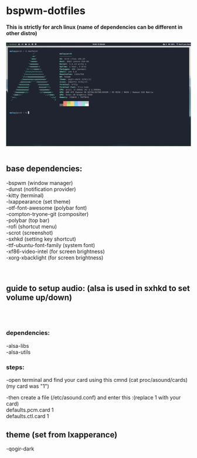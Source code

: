 # bspwm-dotfiles

**This is strictly for arch linux (name of dependencies can be different in other distro)**
<br /><br />
![Screenshot](neofetch.png) 
<br /><br />
## base dependencies:
-bspwm                  (window manager)<br />
-dunst                  (notification provider)<br />
-kitty                  (terminal)<br />
-lxappearance           (set theme)<br />
-otf-font-awesome       (polybar font)<br />
-compton-tryone-git     (compositer)<br />
-polybar                (top bar)<br />
-rofi                   (shortcut menu)<br />
-scrot                  (screenshot)<br />
-sxhkd                  (setting key shortcut)<br />
-ttf-ubuntu-font-family (system font)<br />
-xf86-video-intel       (for screen brightness)<br />
-xorg-xbacklight        (for screen brightness)<br />
<br /><br />




## guide to setup audio: (alsa is used in sxhkd to set volume up/down)
<br /><br />
### dependencies:
-alsa-libs <br />
-alsa-utils <br />

### steps:
-open terminal and find your card using this cmnd (cat proc/asound/cards) <br />
(my card was "1") <br />

-then create a file (/etc/asound.conf) and enter this :(replace 1 with your card) <br />
defaults.pcm.card 1 <br />
defaults.ctl.card 1 <br />


## theme (set from lxapperance)
-qogir-dark
